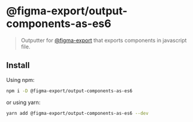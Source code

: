 # @figma-export/output-components-as-es6

> Outputter for [@figma-export](https://github.com/marcomontalbano/figma-export) that exports components in javascript file.

## Install

Using npm:

```sh
npm i -D @figma-export/output-components-as-es6
```

or using yarn:

```sh
yarn add @figma-export/output-components-as-es6 --dev
```
